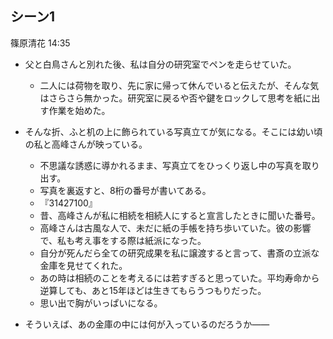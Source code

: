 ## シーン1
篠原清花 14:35

- 父と白鳥さんと別れた後、私は自分の研究室でペンを走らせていた。
    - 二人には荷物を取り、先に家に帰って休んでいると伝えたが、そんな気はさらさら無かった。研究室に戻るや否や鍵をロックして思考を紙に出す作業を始めた。
- そんな折、ふと机の上に飾られている写真立てが気になる。そこには幼い頃の私と高峰さんが映っている。
    - 不思議な誘惑に導かれるまま、写真立てをひっくり返し中の写真を取り出す。
    - 写真を裏返すと、8桁の番号が書いてある。
    - 『31427100』
    - 昔、高峰さんが私に相続を相続人にすると宣言したときに聞いた番号。
    - 高峰さんは古風な人で、未だに紙の手帳を持ち歩いていた。彼の影響で、私も考え事をする際は紙派になった。
    - 自分が死んだら全ての研究成果を私に譲渡すると言って、書斎の立派な金庫を見せてくれた。
    - あの時は相続のことを考えるには若すぎると思っていた。平均寿命から逆算しても、あと15年ほどは生きてもらうつもりだった。
    - 思い出で胸がいっぱいになる。

- そういえば、あの金庫の中には何が入っているのだろうか――